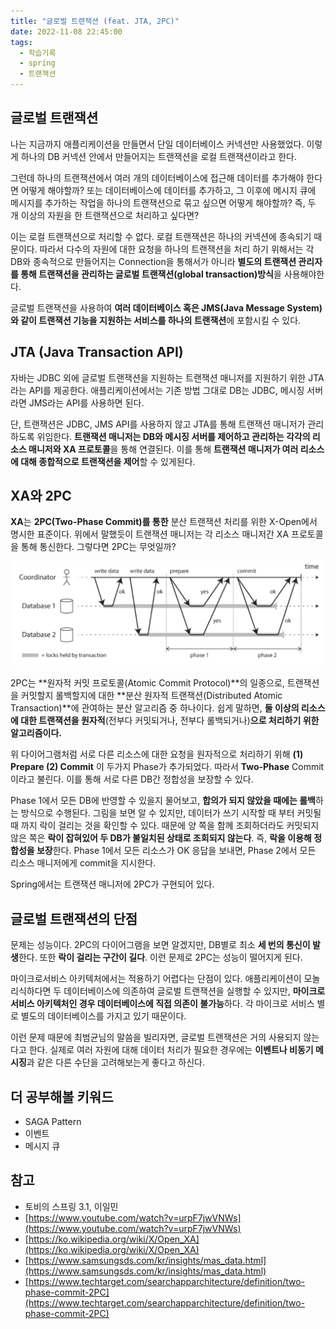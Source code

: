 ```yaml
---
title: "글로벌 트랜잭션 (feat. JTA, 2PC)"
date: 2022-11-08 22:45:00
tags:
  - 학습기록
  - spring
  - 트랜잭션
---
```


## 글로벌 트랜잭션

나는 지금까지 애플리케이션을 만들면서 단일 데이터베이스 커넥션만 사용했었다. 이렇게 하나의 DB 커넥션 안에서 만들어지는 트랜잭션을 로컬 트랜잭션이라고 한다.

그런데 하나의 트랜잭션에서 여러 개의 데이터베이스에 접근해 데이터를 추가해야 한다면 어떻게 해야할까? 또는 데이터베이스에 데이터를 추가하고, 그 이후에 메시지 큐에 메시지를 추가하는 작업을 하나의 트랜잭션으로 묶고 싶으면 어떻게 해야할까? 즉, 두 개 이상의 자원을 한 트랜잭션으로 처리하고 싶다면?

이는 로컬 트랜잭션으로 처리할 수 없다. 로컬 트랜잭션은 하나의 커넥션에 종속되기 때문이다. 따라서 다수의 자원에 대한 요청을 하나의 트랜잭션을 처리 하기 위해서는 각 DB와 종속적으로 만들어지는 Connection을 통해서가 아니라 **별도의 트랜잭션 관리자를 통해 트랜잭션을 관리하는 글로벌 트랜잭션(global transaction)방식**을 사용해야한다.

글로벌 트랜잭션을 사용하여 **여러 데이터베이스 혹은 JMS(Java Message System)와 같이 트랜잭션 기능을 지원하는 서비스를 하나의 트랜잭션**에 포함시킬 수 있다.

## JTA (Java Transaction API)

자바는 JDBC 외에 글로벌 트랜잭션을 지원하는 트랜잭션 매니저를 지원하기 위한 JTA라는 API를 제공한다. 애플리케이션에서는 기존 방법 그대로 DB는 JDBC, 메시징 서버라면 JMS라는 API를 사용하면 된다.

단, 트랜잭션은 JDBC, JMS API를 사용하지 않고 JTA를 통해 트랜잭션 매니저가 관리하도록 위임한다. **트랜잭션 매니저는 DB와 메시징 서버를 제어하고 관리하는 각각의 리소스 매니저와 XA 프로토콜**을 통해 연결된다. 이를 통해 **트랜잭션 매니저가 여러 리소스에 대해 종합적으로 트랜잭션을 제어**할 수 있게된다.

## XA와 2PC

**XA**는 **2PC(Two-Phase Commit)를 통한** 분산 트랜잭션 처리를 위한 X-Open에서 명시한 표준이다. 위에서 말했듯이 트랜잭션 매니저는 각 리소스 매니저간 XA 프로토콜을 통해 통신한다. 그렇다면 2PC는 무엇일까?

![](./2pc.png)

2PC는 **원자적 커밋 프로토콜(Atomic Commit Protocol)**의 일종으로, 트랜잭션을 커밋할지 롤백할지에 대한 **분산 원자적 트랜잭션(Distributed Atomic Transaction)**에 관여하는 분산 알고리즘 중 하나이다. 쉽게 말하면, **둘 이상의 리소스에 대한 트랜잭션을 원자적**(전부다 커밋되거나, 전부다 롤백되거나)**으로 처리하기 위한 알고리즘이다.**

위 다이어그램처럼 서로 다른 리소스에 대한 요청을 원자적으로 처리하기 위해 **(1) Prepare (2) Commit** 이 두가지 Phase가 추가되었다. 따라서 **Two-Phase** Commit 이라고 불린다. 이를 통해 서로 다른 DB간 정합성을 보장할 수 있다.

Phase 1에서 모든 DB에 반영할 수 있을지 물어보고, **합의가 되지 않았을 때에는 롤백**하는 방식으로 수행된다. 그림을 보면 알 수 있지만, 데이터가 쓰기 시작할 때 부터 커밋될 때 까지 락이 걸리는 것을 확인할 수 있다. 때문에 양 쪽을 함께 조회하더라도 커밋되지 않은 쪽은 **락이 잡혀있어 두 DB가 불일치된 상태로 조회되지 않는다**. 즉, **락을 이용해 정합성을 보장**한다. Phase 1에서 모든 리소스가 OK 응답을 보내면, Phase 2에서 모든 리소스 매니저에게 commit을 지시한다.

Spring에서는 트랜잭션 매니저에 2PC가 구현되어 있다. 

## 글로벌 트랜잭션의 단점

문제는 성능이다. 2PC의 다이어그램을 보면 알겠지만, DB별로 최소 **세 번의 통신이 발생**한다. 또한 **락이 걸리는 구간이 길다**. 이런 문제로 2PC는 성능이 떨어지게 된다.

마이크로서비스 아키텍처에서는 적용하기 어렵다는 단점이 있다. 애플리케이션이 모놀리식하다면 두 데이터베이스에 의존하여 글로벌 트랜잭션을 실행할 수 있지만, **마이크로 서비스 아키텍처인 경우 데이터베이스에 직접 의존이 불가능**하다. 각 마이크로 서비스 별로 별도의 데이터베이스를 가지고 있기 때문이다.

이런 문제 때문에 최범균님의 말씀을 빌리자면, 글로벌 트랜잭션은 거의 사용되지 않는다고 한다. 실제로 여러 자원에 대해 데이터 처리가 필요한 경우에는 **이벤트나 비동기 메시징**과 같은 다른 수단을 고려해보는게 좋다고 하신다.

## 더 공부해볼 키워드

- SAGA Pattern
- 이벤트
- 메시지 큐

## 참고

- 토비의 스프링 3.1, 이일민
- [https://www.youtube.com/watch?v=urpF7jwVNWs](https://www.youtube.com/watch?v=urpF7jwVNWs)
- [https://ko.wikipedia.org/wiki/X/Open_XA](https://ko.wikipedia.org/wiki/X/Open_XA)
- [https://www.samsungsds.com/kr/insights/mas_data.html](https://www.samsungsds.com/kr/insights/mas_data.html)
- [https://www.techtarget.com/searchapparchitecture/definition/two-phase-commit-2PC](https://www.techtarget.com/searchapparchitecture/definition/two-phase-commit-2PC)